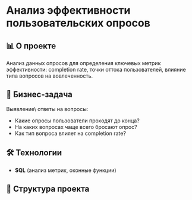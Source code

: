 # Анализ эффективности пользовательских опросов

## 📊 О проекте
Анализ данных опросов для определения ключевых метрик эффективности: completion rate, точки оттока пользователей, влияние типа вопросов на вовлеченность.

## 🎯 Бизнес-задача
Выявление\ ответы на вопросы:
- Какие опросы пользователи проходят до конца?
- На каких вопросах чаще всего бросают опрос?
- Как тип вопроса влияет на completion rate?

## 🛠 Технологии
- **SQL** (анализ метрик, оконные функции)

## 📁 Структура проекта
